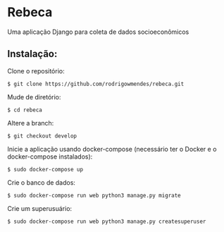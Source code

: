 # Rebeca

Uma aplicação Django para coleta de dados socioeconômicos

## Instalação: 

Clone o repositório:

`$ git clone https://github.com/rodrigowmendes/rebeca.git`

Mude de diretório:

`$ cd rebeca`

Altere a branch:

`$ git checkout develop`


Inicie a aplicação usando docker-compose (necessário ter o Docker e o docker-compose instalados):

`$ sudo docker-compose up`


Crie o banco de dados:

`$ sudo docker-compose run web python3 manage.py migrate` 


Crie um superusuário:

`$ sudo docker-compose run web python3 manage.py createsuperuser`  

